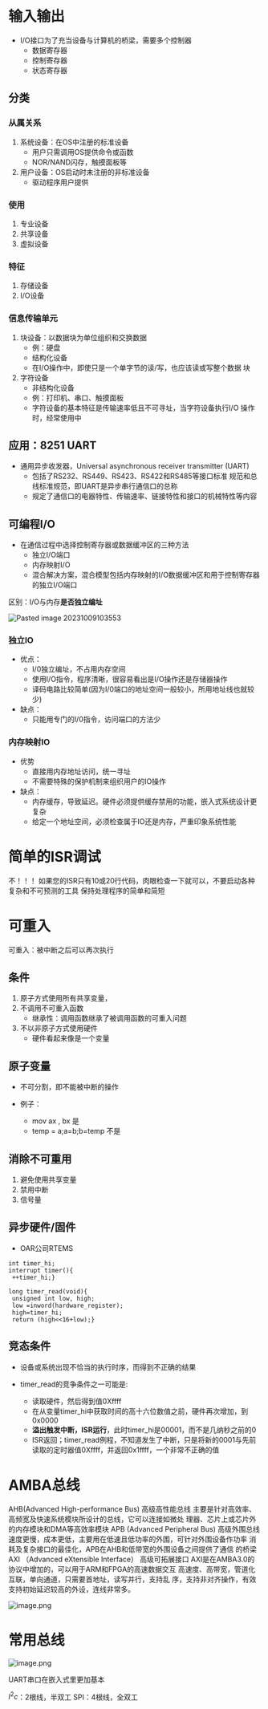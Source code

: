 # 输入输出

- I/O接口为了充当设备与计算机的桥梁，需要多个控制器
	- 数据寄存器
	- 控制寄存器
	- 状态寄存器

## 分类

### 从属关系

1. 系统设备：在OS中注册的标准设备
	- 用户只需调用OS提供命令或函数
	- NOR/NAND闪存，触摸面板等
2. 用户设备：OS启动时未注册的非标准设备
	- 驱动程序用户提供

### 使用

1. 专业设备
2. 共享设备
3. 虚拟设备

### 特征

1. 存储设备
2. I/O设备

### 信息传输单元

1. 块设备：以数据块为单位组织和交换数据
	- 例：硬盘
	- 结构化设备
	- 在I/O操作中，即使只是一个单字节的读/写，也应该读或写整个数据 块
2. 字符设备
	- 非结构化设备
	- 例：打印机、串口、触摸面板
	- 字符设备的基本特征是传输速率低且不可寻址，当字符设备执行I/O 操作时，经常使用中

## 应用：8251 UART

- 通用异步收发器，Universal asynchronous receiver transmitter (UART)
	- 包括了RS232、RS449、RS423、RS422和RS485等接口标准 规范和总线标准规范，即UART是异步串行通信口的总称
	- 规定了通信口的电器特性、传输速率、链接特性和接口的机械特性等内容

## 可编程I/O

- 在通信过程中选择控制寄存器或数据缓冲区的三种方法
	- 独立I/O端口
	- 内存映射I/O
	- 混合解决方案，混合模型包括内存映射的I/O数据缓冲区和用于控制寄存器的独立I/O端口

区别：I/O与内存**是否独立编址**

![Pasted image 20231009103553](https://chillcharlie-img.oss-cn-hangzhou.aliyuncs.com/image%2F2023%2F10%2F09%2Fec645404d43f497e6f176362a8f6027d_Pasted%20image%2020231009103553.png)

### 独立IO

- 优点：
	- I/0独立编址，不占用内存空间
	- 使用I/O指令，程序清晰，很容易看出是I/O操作还是存储器操作
	- 译码电路比较简单(因为I/0端口的地址空间一般较小，所用地址线也就较少)
- 缺点：
	- 只能用专门的I/0指令，访问端口的方法少


### 内存映射IO

- 优势
	- 直接用内存地址访问，统一寻址
	- 不需要特殊的保护机制来组织用户的IO操作
- 缺点：
	- 内存缓存，导致延迟。硬件必须提供缓存禁用的功能，嵌入式系统设计更复杂
	- 给定一个地址空间，必须检查属于IO还是内存，严重印象系统性能


# 简单的ISR调试

不！！！
如果您的ISR只有10或20行代码，肉眼检查一下就可以，不要启动各种复杂和不可预测的工具
保持处理程序的简单和简短

# 可重入

可重入：被中断之后可以再次执行

## 条件

1. 原子方式使用所有共享变量，
2. 不调用不可重入函数
	- 继承性：调用函数继承了被调用函数的可重入问题
3. 不以非原子方式使用硬件
	- 硬件看起来像是一个变量

## 原子变量

- 不可分割，即不能被中断的操作

- 例子：
	- mov ax , bx 是
	- temp = a;a=b;b=temp 不是

## 消除不可重用

1. 避免使用共享变量
2. 禁用中断
3. 信号量

## 异步硬件/固件

- OAR公司RTEMS

```
int timer_hi;
interrupt timer(){
 ++timer_hi;}
 
long timer_read(void){
 unsigned int low, high;
 low =inword(hardware_register);
 high=timer_hi;
 return (high<<16+low);}
```

## 竞态条件

- 设备或系统出现不恰当的执行时序，而得到不正确的结果

- timer_read的竞争条件之一可能是:
	- 读取硬件，然后得到值0Xffff
	- 在从变量timer_hi中获取时间的高十六位数值之前，硬件再次增加，到0x0000
	- **溢出触发中断，ISR运行**，此时timer_hi是00001，而不是几纳秒之前的0
	- ISR返回；timer_read例程，不知道发生了中断，只是将新的0001与先前读取的定时器值0Xffff，并返回0x1ffff，一个非常不正确的值

# AMBA总线

AHB(Advanced High-performance Bus) 高级高性能总线
主要是针对高效率、高频宽及快速系统模块所设计的总线，它可以连接如微处
理器、芯片上或芯片外的内存模块和DMA等高效率模块
APB (Advanced Peripheral Bus) 高级外围总线
速度更慢，成本更低，主要用在低速且低功率的外围，可针对外围设备作功率
消耗及复杂接口的最佳化，APB在AHB和低带宽的外围设备之间提供了通信
的桥梁
AXI （Advanced eXtensible Interface） 高级可拓展接口
AXI是在AMBA3.0的协议中增加的，可以用于ARM和FPGA的高速数据交互
高速度、高带宽，管道化互联，单向通道，只需要首地址，读写并行，支持乱
序，支持非对齐操作，有效支持初始延迟较高的外设，连线非常多。

![image.png](https://chillcharlie-img.oss-cn-hangzhou.aliyuncs.com/image%2F2023%2F10%2F16%2F1bf19e2f4659f6ee8d7d248b55c57b9d_20231016105637.png)



# 常用总线

![image.png](https://chillcharlie-img.oss-cn-hangzhou.aliyuncs.com/image%2F2023%2F10%2F16%2F64ebf530f7ce654a1bbbb89d6118ba54_20231016105851.png)

UART串口在嵌入式里更加基本

$I^2c$：2根线，半双工
SPI：4根线，全双工



